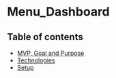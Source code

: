 # Menu_Dashboard
## Table of contents
* [MVP, Goal and Purpose](#general-info)
* [Technologies](#technologies)
* [Setup](#setup)

